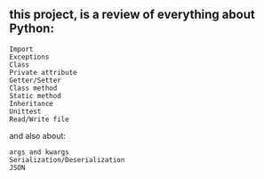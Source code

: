 ## this project, is a review of everything about Python:

    Import
    Exceptions
    Class
    Private attribute
    Getter/Setter
    Class method
    Static method
    Inheritance
    Unittest
    Read/Write file

and also about:

    args and kwargs
    Serialization/Deserialization
    JSON

